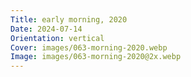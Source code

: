 ```yaml
---
Title: early morning, 2020
Date: 2024-07-14
Orientation: vertical
Cover: images/063-morning-2020.webp
Image: images/063-morning-2020@2x.webp
---
```

